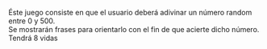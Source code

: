 Éste juego consiste en que el usuario deberá adivinar un número random entre 0 y 500.  
Se mostrarán frases para orientarlo con el fin de que acierte dicho número. 
Tendrá 8 vidas 

